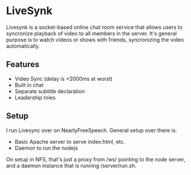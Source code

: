 # LiveSynk
Livesynk is a socket-based online chat room service that allows users to syncronize playback of video to all members in the server. It's general purpose is to watch videos or shows with friends, syncronizing the video automatically.

## Features
  - Video Sync (delay is <2000ms at worst)
  - Built in chat
  - Separate subtitle declaration
  - Leadership roles

## Setup
I run Livesync over on NearlyFreeSpeech. General setup over there is:
  - Basic Apache server to serve index.html, etc.
  - Daemon to run the nodejs

On setup in NFS, that's just a proxy from /ws/ pointing to the node server, and a daemon instance that is running /server/run.sh.